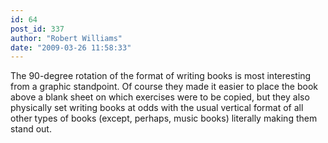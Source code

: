 ```yaml
---
id: 64
post_id: 337
author: "Robert Williams"
date: "2009-03-26 11:58:33"
---
```

The 90-degree rotation of the format of writing books is most interesting from a graphic standpoint. Of course they made it easier to place the book above a blank sheet on which exercises were to be copied, but they also physically set writing books at odds with the usual vertical format of all other types of books (except, perhaps, music books) literally making them stand out.
